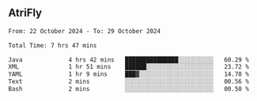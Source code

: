 ## AtriFly

<!--START_SECTION:waka-->

```txt
From: 22 October 2024 - To: 29 October 2024

Total Time: 7 hrs 47 mins

Java             4 hrs 42 mins   ███████████████░░░░░░░░░░   60.29 %
XML              1 hr 51 mins    ██████░░░░░░░░░░░░░░░░░░░   23.72 %
YAML             1 hr 9 mins     ███▓░░░░░░░░░░░░░░░░░░░░░   14.78 %
Text             2 mins          ░░░░░░░░░░░░░░░░░░░░░░░░░   00.56 %
Bash             2 mins          ░░░░░░░░░░░░░░░░░░░░░░░░░   00.50 %
```

<!--END_SECTION:waka-->

